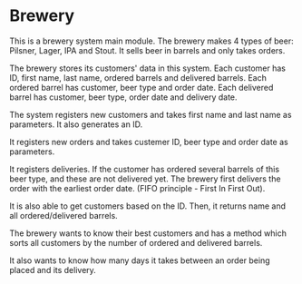 # Brewery

This is a brewery system main module. The brewery makes 4 types of beer: Pilsner, Lager, IPA and Stout. It sells beer in barrels and only takes orders. 

The brewery stores its customers' data in this system. Each customer has ID, first name, last name, ordered barrels and delivered barrels. Each ordered barrel has customer, beer type and order date. Each delivered barrel has customer, beer type, order date and delivery date. 

The system registers new customers and takes first name and last name as parameters. It also generates an ID. 

It registers new orders and takes custemer ID, beer type and order date as parameters.

It registers deliveries. If the customer has ordered several barrels of this beer type, and these are not delivered yet. The brewery first delivers the order with the earliest order date. (FIFO principle  - First In First Out). 

It is also able to get customers based on the ID. Then, it returns name and all ordered/delivered barrels.

The brewery wants to know their best customers and has a method which sorts all customers by the number of ordered and delivered barrels.

It also wants to know how many days it takes between an order being placed and its delivery.
